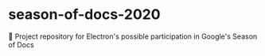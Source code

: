 # season-of-docs-2020
:book: Project repository for Electron's possible participation in Google's Season of Docs
